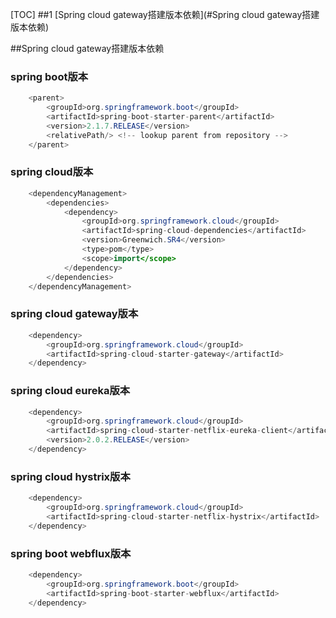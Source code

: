 [TOC]
##1 [Spring cloud gateway搭建版本依赖](#Spring cloud gateway搭建版本依赖)

##Spring cloud gateway搭建版本依赖

### spring boot版本
```java
    <parent>
        <groupId>org.springframework.boot</groupId>
        <artifactId>spring-boot-starter-parent</artifactId>
        <version>2.1.7.RELEASE</version>
        <relativePath/> <!-- lookup parent from repository -->
    </parent>
```
### spring cloud版本
```java
    <dependencyManagement>
        <dependencies>
            <dependency>
                <groupId>org.springframework.cloud</groupId>
                <artifactId>spring-cloud-dependencies</artifactId>
                <version>Greenwich.SR4</version>
                <type>pom</type>
                <scope>import</scope>
            </dependency>
        </dependencies>
    </dependencyManagement>
```
### spring cloud gateway版本
```java
    <dependency>
        <groupId>org.springframework.cloud</groupId>
        <artifactId>spring-cloud-starter-gateway</artifactId>
    </dependency>
```
### spring cloud eureka版本
```java
    <dependency>
        <groupId>org.springframework.cloud</groupId>
        <artifactId>spring-cloud-starter-netflix-eureka-client</artifactId>
        <version>2.0.2.RELEASE</version>
    </dependency>
```

### spring cloud hystrix版本
```java
    <dependency>
        <groupId>org.springframework.cloud</groupId>
        <artifactId>spring-cloud-starter-netflix-hystrix</artifactId>
    </dependency>
```

### spring boot webflux版本
```java
    <dependency>
        <groupId>org.springframework.boot</groupId>
        <artifactId>spring-boot-starter-webflux</artifactId>
    </dependency>
```
